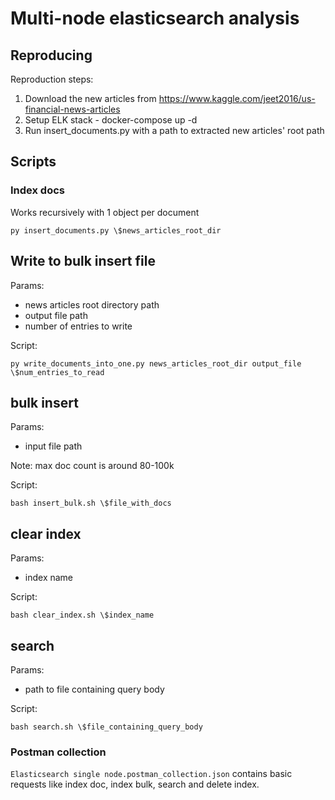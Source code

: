 # Multi-node elasticsearch analysis

## Reproducing

Reproduction steps:

1. Download the new articles from <https://www.kaggle.com/jeet2016/us-financial-news-articles>
2. Setup ELK stack - docker-compose up -d
3. Run insert_documents.py with a path to extracted new articles' root path

## Scripts

### Index docs

Works recursively with 1 object per document

    py insert_documents.py \$news_articles_root_dir

## Write to bulk insert file

Params:

- news articles root directory path
- output file path
- number of entries to write

Script:

    py write_documents_into_one.py news_articles_root_dir output_file \$num_entries_to_read

## bulk insert

Params:

- input file path

Note: max doc count is around 80-100k

Script:

    bash insert_bulk.sh \$file_with_docs

## clear index

Params:

- index name

Script:

    bash clear_index.sh \$index_name

## search

Params:

- path to file containing query body

Script:

    bash search.sh \$file_containing_query_body

### Postman collection

`Elasticsearch single node.postman_collection.json` contains basic requests like index doc, index bulk, search and delete index.
